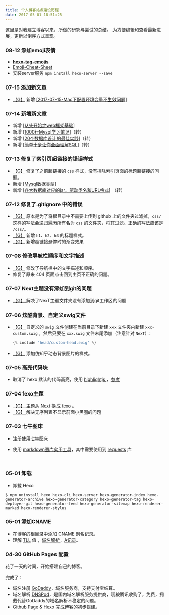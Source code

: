 ```yaml
---
title: 个人博客站点建设历程
date: 2017-05-01 18:51:25
---
```




这里是对我建立博客以来，所做的研究与尝试的总结。
为方便编辑和查看最新进展，更新以倒序方式呈现。



### 08-12 添加emoji表情

- [**hexo-tag-emojis**](https://github.com/sergiolepore/hexo-tag-emojis)
- [Emoji-Cheat-Sheet](https://github.com/WebpageFX/emoji-cheat-sheet.com)
- 安装server服务 `npm install hexo-server --save` 





### 07-15 添加新文章

- [【G】](https://github.com/SmartNJ/SimpleLifee.github.io/commit/344417d15d912ed365e2d4e6cc78281c6f90a8fd) 新增 [[2017-07-15-Mac下配置环境变量不生效问题]](http://nijun.me/2017/07/15/Mac%E4%B8%8B%E9%85%8D%E7%BD%AE%E7%8E%AF%E5%A2%83%E5%8F%98%E9%87%8F%E4%B8%8D%E7%94%9F%E6%95%88%E9%97%AE%E9%A2%98/)

### 07-14 新增新文章

- 新增 [[从头开始之web框架基础](http://nijun.me/2017/07/14/%E4%BB%8E%E5%A4%B4%E5%BC%80%E5%A7%8B%E4%B9%8Bweb%E6%A1%86%E6%9E%B6%E5%9F%BA%E7%A1%80/)]
- 新增 [[1000行Mysql学习笔记](http://nijun.me/2017/07/13/1000%E8%A1%8CMysql%E5%AD%A6%E4%B9%A0%E7%AC%94%E8%AE%B0/)]（转）
- 新增 [[20个数据库设计的最佳实践](http://nijun.me/2017/07/13/00001-Database-2017-07-13-20%E4%B8%AA%E6%95%B0%E6%8D%AE%E5%BA%93%E8%AE%BE%E8%AE%A1%E7%9A%84%E6%9C%80%E4%BD%B3%E5%AE%9E%E8%B7%B5/)]（转）
- 新增 [[简单十步让你全面理解SQL](http://nijun.me/2017/07/13/00001-Database-2017-07-13-%E7%AE%80%E5%8D%95%E5%8D%81%E6%AD%A5%E8%AE%A9%E4%BD%A0%E5%85%A8%E9%9D%A2%E7%90%86%E8%A7%A3SQL/)]（转）

### 07-13 修复了索引页超链接的错误样式

- [【G】](https://github.com/SmartNJ/SimpleLifee.github.io/commit/283f89c6e3d019e4309369499a2b599fe598f485) 修复了之前超链接的 `css` 样式，没有排除索引页面的标题超链接的问题。
- 新增 [[Mysql数据类型](http://nijun.me/2017/07/13/00001-Database-2017-07-13-Mysql%E6%95%B0%E6%8D%AE%E7%B1%BB%E5%9E%8B/)]
- 新增 [[各大数据库对应的jar、驱动类名和URL格式](http://nijun.me/2017/07/13/00001-Database-2017-07-13-%E5%90%84%E5%A4%A7%E6%95%B0%E6%8D%AE%E5%BA%93%E5%AF%B9%E5%BA%94%E7%9A%84jar%E3%80%81%E9%A9%B1%E5%8A%A8%E7%B1%BB%E5%90%8D%E5%92%8CURL%E6%A0%BC%E5%BC%8F/)] （转）



### 07-12 修复了.gitignore 中的错误

- [【G】](https://github.com/SmartNJ/SimpleLifee.github.io/commit/1a3c1af3dcce543aa5781c33caa1dc5c06348bd9) 原本是为了将根目录中不需要上传到 github 上的文件夹过滤掉，`css/` 这样的写法会递归遍历所有名为 `css` 的文件夹，将其过滤。正确的写法应该是 `/css/`。
- [【G】](https://github.com/SmartNJ/SimpleLifee.github.io/commit/e55ec39cdbd2adb97fff3a5472c4ccdb03bea48e) 新增 `h1`、`h2`、`h3` 的标题样式。
- [【G】](https://github.com/SmartNJ/SimpleLifee.github.io/commit/9feb9ecddcba53b71042ad37add08788007dc014) 新增超链接悬停时的渐变效果



### 07-08 修改导航栏顺序和文字描述

- [【G】](https://github.com/SmartNJ/SimpleLifee.github.io/commit/b1e5bf26917fa295cd3059a3fca9722f046fabc8)  修改了导航栏中的文字描述和顺序。
- 修复了原来 404 页面点击回到主页不正确的问题。

### 07-07 Next主题没有添加到git的问题

- [【G】 ](https://github.com/SmartNJ/SimpleLifee.github.io/commit/b423e50868ab5dbdee9c8b94b2907d35ab7d1183)解决了NexT主题文件夹没有添加到git工作区的问题



### 07-06 炫酷背景、自定义swig文件

- [【G】 ]()自定义的 `swig` 文件创建在当前目录下新建 `xxx` 文件夹内新建 `xxx-custom.swig` ，然后只要在 `xxx.swig` 文件末尾添加（注意针对 `NexT`）：

  ```groovy
  {% include 'head/custom-head.swig' %}
  ```

- [【G】](https://github.com/SmartNJ/SimpleLifee.github.io/commit/c446fce62056207a8d24f2c23576dcd408cc0e7f) 添加仿知乎动态背景图片的样式。



### 07-05 高亮代码块

- 取消了 hexo 默认的代码高亮，使用 [highlightjs ](https://highlightjs.org/)，[参考](http://www.ieclipse.cn/2016/07/18/Web/Hexo-dev-highlight/)

### 07-04 fexo主题

- [【G】 ](https://github.com/SmartNJ/SimpleLifee.github.io/commit/044b788feb67b30170278375d1356de9e6c6d95d)主题从 [Next](http://theme-next.iissnan.com/) 换成 [fexo](https://github.com/forsigner/fexo) 。
- [【G】 ](https://github.com/SmartNJ/SimpleLifee.github.io/commit/f3bcddef8d6d09f320ed1f16712cd13499f2b4cf)解决无序列表不显示前面小黑圈的问题

### 07-03 七牛图床

- 注册使用[七牛](https://portal.qiniu.com)图床

- 使用 [markdown图片实用工具](https://github.com/tiann/markdown-img-upload)，其中需要使用到 [requests](http://www.python-requests.org/en/master/user/install/#install) 库

  ​

### 05-01 卸载

- 卸载 Hexo 

```shell
$ npm uninstall hexo hexo-cli hexo-server hexo-generator-index hexo-generator-archive hexo-generator-category hexo-generator-tag hexo-deployer-git hexo-generator-feed hexo-generator-sitemap hexo-renderer-marked hexo-renderer-stylus 
```



### 05-01 添加CNAME

- 在博客的根目录中添加 [CNAME](http://baike.baidu.com/item/CNAME%E8%AE%B0%E5%BD%95) 别名记录。
- 理解 [TLL](http://baike.baidu.com/item/TTL/130248) 值 ，[域名解析](http://baike.baidu.com/item/%E5%9F%9F%E5%90%8D%E8%A7%A3%E6%9E%90)，[A记录](http://baike.baidu.com/item/A%E8%AE%B0%E5%BD%95)。



### 04-30 GitHub Pages 配置

花了一天的时间，开始搭建自己的博客。

完成了：

- 域名注册 [GoDaddy](https://sg.godaddy.com/)，域名服务商，支持支付宝结算。
- 域名解析 [DNSPod](https://www.dnspod.cn/)，是国内域名解析服务提供商，现被腾讯收购了，免费，拥戴代替GoDaddy的域名解析不稳定的问题。
- [Github Page](https://pages.github.com/) & [Hexo](https://hexo.io/zh-cn/index.html) 完成博客的初步搭建。



